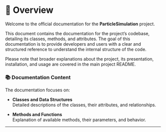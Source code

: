 # 📖 Overview

Welcome to the official documentation for the **Particle​ Simulation** project.

This document contains the documentation for the project’s codebase, detailing its classes, methods, and attributes.
The goal of this documentation is to provide developers and users with a clear and structured reference to understand the internal structure of the code.

Please note that broader explanations about the project, its presentation, installation, and usage are covered in the main project README.

### 📚 Documentation Content

The documentation focuses on:

- **Classes and Data Structures**  
  Detailed descriptions of the classes, their attributes, and relationships.

- **Methods and Functions**  
  Explanation of available methods, their parameters, and behavior.

---